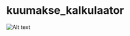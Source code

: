 # kuumakse_kalkulaator
![Alt text](/kuumakse_kalkulaator/blob/main/images/Desktop.PNG?raw=true "Title")
